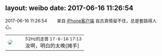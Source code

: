 layout: weibo
date: 2017-06-16 11:26:54
---
<meta name="referrer" content="no-referrer" />

2017-06-16 11:26:54  &nbsp;&nbsp;&nbsp;&nbsp;&nbsp;&nbsp; 来自 <a href="http://app.weibo.com/t/feed/9ksdit" rel="nofollow">iPhone客户端</a>
自古真情留不住，总是套路得人心。 ​​​

<table style="width: 100%;">
  <tr>
    <td style="width: 40px;"><img style="border-radius:50%" src="https://tva4.sinaimg.cn/crop.0.0.180.180.50/8beaf773jw1e8qgp5bmzyj2050050aa8.jpg?KID=imgbed,tva&Expires=1624465783&ssig=AEue3BI4Ti"></td>
    <td colspan="2"><small>52Hz的走兽 17-6-16 17:13</small><br/>汝啊，明白的太晚[摊手]</td>
  </tr>
</table>
